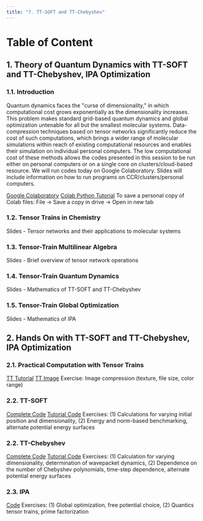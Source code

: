 ```yaml
---
title: "7. TT-SOFT and TT-Chebyshev"
---
```


<a name="toc"></a>
# Table of Content


## 1. Theory of Quantum Dynamics with TT-SOFT and TT-Chebyshev, IPA Optimization

### 1.1. Introduction

Quantum dynamics faces the "curse of dimensionality," in which computational cost grows exponentially as the dimensionality increases. 
This problem makes standard grid-based quantum dynamics and global optimization untenable for all but the smallest molecular systems. 
Data-compression techniques based on tensor networks significantly reduce the cost of such computations, which brings a wider range of molecular 
simulations within reach of existing computational resources and enables their simulation on individual personal computers.
The low computational cost of these methods allows the codes presented in this session to be run either on personal computers or on a 
single core on clusters/cloud-based resource. We will run codes today on Google Colaboratory. Slides will include information on how to run 
programs on CCR/clusters/personal computers.

[Google Colaboratory](https://colab.research.google.com/?utm_source=scs-index#)
[Colab Python Tutorial](https://colab.research.google.com/github/cs231n/cs231n.github.io/blob/master/python-colab.ipynb)
To save a personal copy of Colab files: File -> Save a copy in drive -> Open in new tab

### 1.2. Tensor Trains in Chemistry
Slides - Tensor networks and their applications to molecular systems

### 1.3. Tensor-Train Multilinear Algebra
Slides - Brief overview of tensor network operations

### 1.4. Tensor-Train Quantum Dynamics
Slides - Mathematics of TT-SOFT and TT-Chebyshev

### 1.5. Tensor-Train Global Optimization
Slides - Mathematics of IPA

## 2. Hands On with TT-SOFT and TT-Chebyshev, IPA Optimization

### 2.1. Practical Computation with Tensor Trains
[TT Tutorial](https://colab.research.google.com/drive/1gFecN0WpGaKtUCQl3-xjIl5csqoe5K37?usp=sharing)
[TT Image](https://colab.research.google.com/drive/15gpyKuY9mp9t1PhIwRmxB4MgpFqQF17u?usp=sharing)
Exercise: Image compression (texture, file size, color range)

### 2.2. TT-SOFT
[Complete Code](https://github.com/michelinesoley/HBT)
[Tutorial Code](https://colab.research.google.com/drive/1PbPXJUbH5Vusrwrxyc63MZ18KdpfUd-K?usp=sharing)
Exercises: (1) Calculations for varying initial position and dimensionality, (2) Energy and norm-based benchmarking, alternate potential energy surfaces

### 2.2. TT-Chebyshev
[Complete Code](https://github.com/michelinesoley/FTTC)
[Tutorial Code](https://colab.research.google.com/drive/1-JOG0owjM21JUebFWLqS6H3Kk56ej4pF?usp=sharing)
Exercises: (1) Calculation for varying dimensionality, determination of wavepacket dynamics, (2) Dependence on the number of Chebyshev polynomials, time-step dependence, alternate potential energy surfaces

### 2.3. IPA
[Code](https://colab.research.google.com/drive/1u2HM49BzVcN7O9xSMjLFkzmqT1TcQPn7?usp=sharing)
Exercises: (1) Global optimization, free potential choice, (2) Quantics tensor trains, prime factorization
